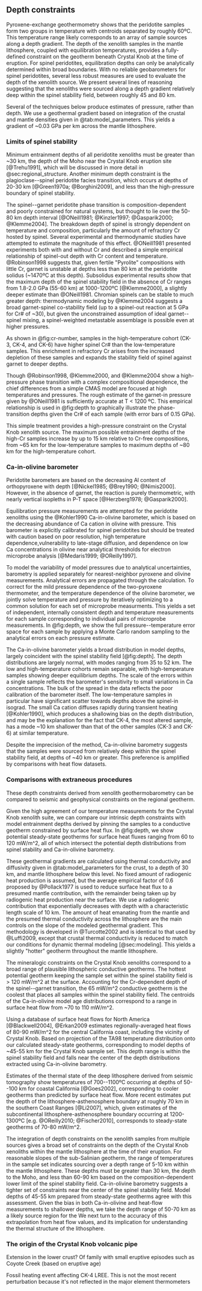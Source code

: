## Depth constraints

<!--[[depth]]-->

Pyroxene-exchange geothermometry shows that the peridotite samples form
two groups in temperature with centroids separated by roughly 60ºC.
This temperature range likely corresponds to an array of sample sources
along a depth gradient.
The depth of the xenolith samples in the mantle lithosphere, coupled
with equilibration temperatures, provides a fully-defined constraint on the
geotherm beneath Crystal Knob at the time of eruption. For spinel
peridotites, equilibration depths can only be analytically
determined within broad boundaries. With no reliable geobarometers for spinel peridotites,
several less robust measures are used to evaluate the depth
of the xenolith source. We present several lines of reasoning suggesting that the
xenoliths were sourced along a depth gradient relatively deep within the spinel stability
field, between roughly 45 and 80 km.

Several of the techniques below produce estimates of pressure, rather
than depth. We use a geothermal gradient based on integration of the
crustal and mantle densities given in @tab:model_parameters. This yields
a gradient of ~0.03 GPa per km across the mantle lithosphere.

<!--[[ree_temperatures]]-->

### Limits of spinel stability

Minimum entrainment depths of all peridotite xenoliths must be greater than ~30 km,
the depth of the Moho near the Crystal Knob eruption site [@Trehu1991],
which will be discussed in more detail in @sec:regional_structure.
Another minimum depth constraint is the plagioclase--spinel peridotite
facies transition, which occurs at depths of 20-30 km [@Green1970a; @Borghini2009],
and less than the high-pressure boundary of spinel stability.

The spinel--garnet peridotite phase transition is
composition-dependent and poorly constrained for
natural systems, but thought to lie over the 50-80 km depth interval
[@ONeill1981; @Kinzler1997; @Gasparik2000; @Klemme2004].
The breakdown depth of spinel is strongly dependent on temperature and composition, particularly
the amount of refractory Cr hosted by spinel.
Several experimental and thermodynamic studies have attempted to
estimate the magnitude of this effect.
@ONeill1981 presented experiments both with and without Cr and described
a simple empirical relationship of spinel-out depth with Cr content and temperature.
@Robinson1998 suggests that, given fertile "Pyrolite" compositions with little
Cr,  garnet is unstable at depths less than 80 km at the peridotite solidus (~1470ºC at this depth).
Subsolidus experimental results show that the maximum depth of the spinel
stability field in the absence of Cr ranges from 1.8-2.0 GPa (55-60 km) at 1000-1200ºC
[@Klemme2000], a slightly deeper estimate than @ONeill1981.
Chromian spinels can be stable to much greater depth:
thermodynamic modeling by @Klemme2004 suggests a broad garnet-spinel
co-stability field (up to a spinel-out reaction at 5 GPa for Cr# of ~30),
but given the unconstrained assumption of ideal
garnet--spinel mixing, a spinel-weighted metastable assemblage is possible even
at higher pressures.

As shown in @fig:cr-number, samples in the high-temperature cohort (CK-3, CK-4, and CK-6) have
higher spinel Cr# than the low-temperature samples. This enrichment in
refractory Cr arises from the increased depletion of these samples and
expands the stability field of spinel against garnet to deeper depths.

Though @Robinson1998, @Klemme2000, and @Klemme2004 show a high-pressure
phase transition with a complex compositional dependence, the chief
differences from a simple CMAS model are focused at high
temperatures and pressures.
The rough estimate of the garnet-in pressure
given by @ONeill1981 is sufficiently accurate at T < 1200 ºC.
This empirical relationship is used in @fig:depth to graphically illustrate
the phase-transition depths given the Cr# of each sample (with error
bars of 0.15 GPa).

This simple treatment provides a high-pressure constraint on the Crystal Knob
xenolith source. The
maximum possible entrainment depths of the high-Cr samples increase by
up to 15 km relative to Cr-free compositions, from ~65 km for the
low-temperature samples to maximum depths of ~80 km for the high-temperature cohort.

### Ca-in-olivine barometer

Peridotite barometers are based on the decreasing Al content of
orthopyroxene with depth [@Nickel1985; @Brey1990; @Nimis2000]. However, in
the absence of garnet, the reaction is purely thermometric, with nearly
vertical isopleths in P-T space [@Herzberg1978; @Gasparik2000].

Equilibration pressure measurements are attempted for the peridotite
xenoliths using the @Kohler1990 Ca-in-olivine
barometer, which is based on the decreasing abundance of Ca
cation in olivine with pressure. This barometer is explicitly calibrated for spinel
peridotites but should be treated with caution based on poor resolution,
high temperature dependence,vulnerability to late-stage diffusion, and dependence on low Ca
concentrations in olivine near analytical thresholds for
electron microprobe analysis [@Medaris1999; @OReilly1997].

To model the variability of model pressures due to analytical uncertainties,
barometry is applied separately for nearest-neighbor pyroxene and olivine measurements.
Analytical errors are propagated through the calculation.
To correct for the mild pressure dependence of the two-pyroxene thermometer, and the
temperature dependence of the olivine barometer, we jointly solve temperature and
pressure by iteratively optimizing to a common solution for each set of
microprobe measurments.
This yields a set of independent, internally consistent depth and temperature
measurements for each sample corresponding to individual pairs of
microprobe measurements.
In @fig:depth, we show the full pressure--temperature error space for each
sample by applying a Monte Carlo random sampling to the analytical
errors on each pressure estimate.

The Ca-in-olivine barometer yields a broad distribution in model depths,
largely coincident with the spinel stability field [@fig:depth].
The depth distributions are largely normal, with modes
ranging from 35 to 52 km.
The low and high-temperature cohorts remain separable, with high-temperature
samples showing deeper equilibrium depths.
The scale of the errors within a single sample
reflects the barometer's sensitivity to small variations in Ca
concentrations. The
bulk of the spread in the data reflects the poor calibration of the
barometer itself.
The low-temperature samples in particular have significant scatter
towards depths above the spinel-in isograd.
The small Ca cation diffuses rapidly during transient heating
[@Kohler1990], which produces a shallowing bias on the depth distribution, and may be
the explanation for the fact that CK-4, the most altered
sample, has a mode ~10 km shallower than that of the other samples
(CK-3 and CK-6) at similar temperature.

Despite the imprecision of the method, Ca-in-olivine barometry
suggests that the samples were sourced from relatively
deep within the spinel stability field, at
depths of ~40 km or greater. This preference is amplified by
comparisons with heat flow datasets.

### Comparisons with extraneous procedures

These depth constraints derived from xenolith geothermobarometry
can be compared to seismic and geophysical
constraints on the regional geotherm.

Given the high agreement of our temperature measurements for the Crystal
Knob xenolith suite, we can compare our intrinsic depth constraints with
model entrainment depths derived by pinning the samples to a
conductive geotherm constrained by surface heat flux. In
@fig:depth, we show potential steady-state geotherms for surface heat fluxes
ranging from 60 to 120 mW/m^2, all of which intersect the potential
depth distributions from spinel stability and Ca-in-olivine barometry.

These geothermal gradients are calculated using thermal conductivity and
diffusivity given in @tab:model_parameters for the crust, to a depth of
30 km, and mantle lithosphere below this level.
No fixed amount of radiogenic heat production is assumed, but the average empirical
factor of 0.6 proposed by @Pollack1977 is used to
reduce surface heat flux to a presumed mantle contribution, with
the remainder being taken up by radiogenic heat production near the surface.
We use a radiogenic contribution that exponentially decreases with depth
with a characteristic length scale of 10 km.
The amount of heat emanating from the mantle and the presumed thermal conductivity
across the lithosphere are the main
controls on the slope of the modeled geothermal
gradient. This methodology is developed in @Turcotte2002 and is
identical to that used by @Luffi2009, except that crustal
thermal conductivity is reduced to match our conditions for dynamic
thermal modeling [@sec:modeling]. This yields a slightly "hotter"
geotherm throughout the mantle lithosphere.

The mineralogic constraints on the Crystal Knob xenoliths correspond to a broad
range of plausible lithospheric conductive geotherms.
The hottest potential geotherm keeping the sample set within the spinel stability
field is > 120 mW/m^2 at the surface.
Accounting for the Cr-dependent
depth of the spinel--garnet transition, the 65 mW/m^2 conductive geotherm is
the coolest that places all samples within the spinel
stability field.
The centroids of the Ca-in-olivine model age distributions correspond to
a range in surface heat flow from ~70 to 110 mW/m^2.

Using a database of surface heat flows for North America
[@Blackwell2004], @Erkan2009 estimates regionally-averaged heat flows of 80-90 mW/m^2 for the
central California coast, including the vicinity of Crystal Knob. Based on projection of
the TA98 temperature distribution onto our calculated steady-state geotherms,
corresponding to model depths of ~45-55 km for the Crystal Knob sample set.
This depth range is within the spinel stability field and falls near the center
of the depth distributions extracted using Ca-in-olivine barometry.

Estimates of the thermal state of the deep lithosphere derived from seismic
tomography show temperatures of 700--1100ºC occurring at depths of
50--100 km for coastal California [@Goes2002], corresponding to cooler
geotherms than predicted by surface heat flow. More recent
estimates put the depth of the lithosphere-asthenosphere
boundary at roughly 70 km in the southern Coast Ranges
[@Li2007], which, given estimates of the subcontinental
lithosphere-asthenosphere boundary occurring at
1200-1300ºC [e.g. @OReilly2010; @Fischer2010], corresponds to
steady-state geotherms of 70-80 mW/m^2.

The integration of depth constraints on the xenolith samples from multiple
sources gives a broad set of constraints on the depth of the Crystal
Knob xenoliths within the mantle lithosphere at the time of their eruption.
For reasonable slopes of the sub-Salinian geotherm,
the range of temperatures in the sample set indicates sourcing over a
depth range of 5-10 km within the mantle lithosphere.
These depths must be greater than 30 km, the
depth to the Moho, and less than 60-90 km based on the
composition-dependent lower limit of the spinel stability field.
Ca-in-olivine barometry suggests a tighter set of constraints near the center of the spinel stability field.
Model depths of 45-55 km prepared from steady-state geotherms agree with
this assessment. Given the bias in both Ca-in-olivine and heat-flow
measurements to shallower depths, we take the depth range of 50-70 km as
a likely source region for the 
We next turn
to the accuracy of this extrapolation from heat flow values,
and its implication for understanding the thermal structure of the lithosphere.


### The origin of the Crystal Knob volcanic pipe

Extension in the lower crust?
Of family with small eruptive episodes such as Coyote Creek (based on
eruptive age)

Fossil heating event affecting CK-4 LREE. This is not the most recent
perturbation because it's not reflected in the major element thermometers

